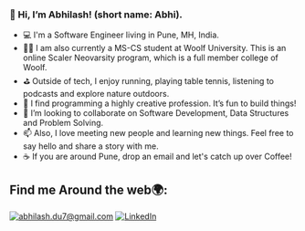  ### 👋 Hi, I’m Abhilash! (short name: Abhi).
-  :computer: I'm a Software Engineer living in Pune, MH, India.
- 👨‍🎓  I am also currently a MS-CS student at Woolf University. This is an online Scaler Neovarsity program, which is a full member college of Woolf.
- ⛳ Outside of tech, I enjoy running, playing table tennis, listening to podcasts and explore nature outdoors.
- 👀 I find programming a highly creative profession. It’s fun to build things!
- 💞️ I’m looking to collaborate on Software Development, Data Structures and Problem Solving.
- 📫 Also, I love meeting new people and learning new things. Feel free to say hello and share a story with me.
- ☕ If you are around Pune, drop an email and let's catch up over Coffee!


## Find me Around the web🌍:
<p dir="auto">
<a href="mailto:abhilash.du7@gmail.com"><img src="https://camo.githubusercontent.com/571384769c09e0c66b45e39b5be70f68f552db3e2b2311bc2064f0d4a9f5983b/68747470733a2f2f696d672e736869656c64732e696f2f62616467652f476d61696c2d4431343833363f7374796c653d666f722d7468652d6261646765266c6f676f3d676d61696c266c6f676f436f6c6f723d7768697465" alt="abhilash.du7@gmail.com" data-canonical-src="https://img.shields.io/badge/Gmail-D14836?style=for-the-badge&amp;logo=gmail&amp;logoColor=white" style="max-width: 100%;"></a>
<a href="https://www.linkedin.com/in/abhilash-dubey/" rel="nofollow"><img src="https://camo.githubusercontent.com/a80d00f23720d0bc9f55481cfcd77ab79e141606829cf16ec43f8cacc7741e46/68747470733a2f2f696d672e736869656c64732e696f2f62616467652f4c696e6b6564496e2d3030373742353f7374796c653d666f722d7468652d6261646765266c6f676f3d6c696e6b6564696e266c6f676f436f6c6f723d7768697465" alt="LinkedIn" data-canonical-src="https://img.shields.io/badge/LinkedIn-0077B5?style=for-the-badge&amp;logo=linkedin&amp;logoColor=white" style="max-width: 100%;"></a>
 </p>
<!---
Abhilash-du/Abhilash-du is a ✨ special ✨ repository because its `README.md` (this file) appears on your GitHub profile.
You can click the Preview link to take a look at your changes.
--->
<!--- For future use:- (github stats)
<img src="https://github-readme-stats.vercel.app/api?username=abhilash-du&&show_icons=true&title_color=ffffff&icon_color=bb2acf&text_color=daf7dc&bg_color=151515">
--->
